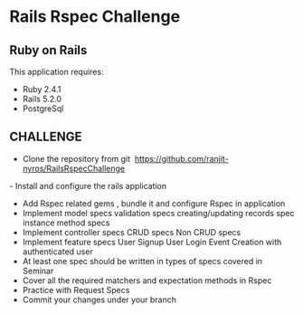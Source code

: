 Rails Rspec Challenge
================

Ruby on Rails
-------------

This application requires:

- Ruby 2.4.1
- Rails 5.2.0
- PostgreSql

CHALLENGE
---------
-  Clone the repository from git ​
   https://github.com/ranjit-nyros/RailsRspecChallenge
   
​-  Install and configure the rails application​
-  Add Rspec related gems , bundle it and configure Rspec in application
-  Implement model specs 
    validation specs
    creating/updating records spec
    instance method specs
-  Implement controller specs 
    CRUD specs
    Non CRUD specs        
-  Implement feature specs 
    User Signup
    User Login
    Event Creation with authenticated user
-  At least one spec should be written in types of specs covered in Seminar ​
-  Cover all the required matchers and expectation methods in Rspec
-  Practice with Request Specs
-  Commit your changes under your branch 
